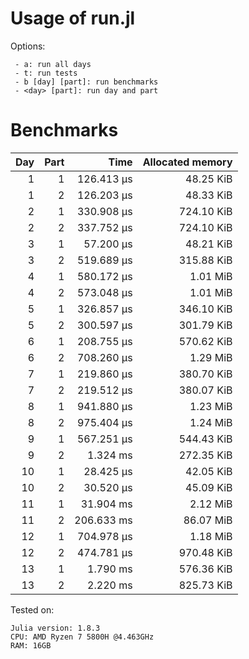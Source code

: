 # Usage of run.jl

Options:
```
 - a: run all days
 - t: run tests
 - b [day] [part]: run benchmarks
 - <day> [part]: run day and part
```

# Benchmarks

|  Day | Part |       Time | Allocated memory |
| ---: | ---: | ---------: | ---------------: |
|    1 |    1 | 126.413 μs |        48.25 KiB |
|    1 |    2 | 126.203 μs |        48.33 KiB |
|    2 |    1 | 330.908 μs |       724.10 KiB |
|    2 |    2 | 337.752 μs |       724.10 KiB |
|    3 |    1 |  57.200 μs |        48.21 KiB |
|    3 |    2 | 519.689 μs |       315.88 KiB |
|    4 |    1 | 580.172 μs |         1.01 MiB |
|    4 |    2 | 573.048 μs |         1.01 MiB |
|    5 |    1 | 326.857 μs |       346.10 KiB |
|    5 |    2 | 300.597 μs |       301.79 KiB |
|    6 |    1 | 208.755 μs |       570.62 KiB |
|    6 |    2 | 708.260 μs |         1.29 MiB |
|    7 |    1 | 219.860 μs |       380.70 KiB |
|    7 |    2 | 219.512 μs |       380.07 KiB |
|    8 |    1 | 941.880 μs |         1.23 MiB |
|    8 |    2 | 975.404 μs |         1.24 MiB |
|    9 |    1 | 567.251 μs |       544.43 KiB |
|    9 |    2 |   1.324 ms |       272.35 KiB |
|   10 |    1 |  28.425 μs |        42.05 KiB |
|   10 |    2 |  30.520 μs |        45.09 KiB |
|   11 |    1 |  31.904 ms |         2.12 MiB |
|   11 |    2 | 206.633 ms |        86.07 MiB |
|   12 |    1 | 704.978 μs |         1.18 MiB |
|   12 |    2 | 474.781 μs |       970.48 KiB |
|   13 |    1 |   1.790 ms |       576.36 KiB |
|   13 |    2 |   2.220 ms |       825.73 KiB |


Tested on:
```
Julia version: 1.8.3
CPU: AMD Ryzen 7 5800H @4.463GHz
RAM: 16GB
```
